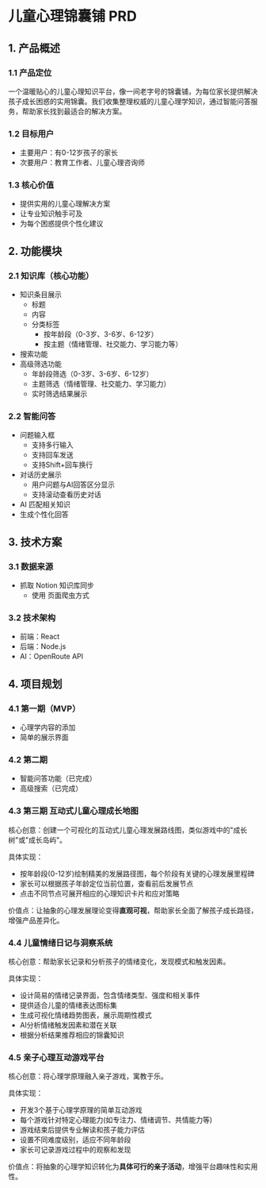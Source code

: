 # 儿童心理锦囊铺 PRD

## 1. 产品概述

### 1.1 产品定位
一个温暖贴心的儿童心理知识平台，像一间老字号的锦囊铺，为每位家长提供解决孩子成长困惑的实用锦囊。我们收集整理权威的儿童心理学知识，通过智能问答服务，帮助家长找到最适合的解决方案。

### 1.2 目标用户
- 主要用户：有0-12岁孩子的家长
- 次要用户：教育工作者、儿童心理咨询师

### 1.3 核心价值
- 提供实用的儿童心理解决方案
- 让专业知识触手可及
- 为每个困惑提供个性化建议

## 2. 功能模块

### 2.1 知识库（核心功能）
- 知识条目展示
  - 标题
  - 内容
  - 分类标签
    - 按年龄段（0-3岁、3-6岁、6-12岁）
    - 按主题（情绪管理、社交能力、学习能力等）
- 搜索功能
- 高级筛选功能
  - 年龄段筛选（0-3岁、3-6岁、6-12岁）
  - 主题筛选（情绪管理、社交能力、学习能力）
  - 实时筛选结果展示

### 2.2 智能问答
- 问题输入框
  - 支持多行输入
  - 支持回车发送
  - 支持Shift+回车换行
- 对话历史展示
  - 用户问题与AI回答区分显示
  - 支持滚动查看历史对话
- AI 匹配相关知识
- 生成个性化回答

## 3. 技术方案

### 3.1 数据来源
- 抓取 Notion 知识库同步
  - 使用 页面爬虫方式

### 3.2 技术架构
- 前端：React
- 后端：Node.js
- AI：OpenRoute API

## 4. 项目规划

### 4.1 第一期（MVP）
- 心理学内容的添加
- 简单的展示界面

### 4.2 第二期
- 智能问答功能（已完成）
- 高级搜索（已完成）
  
### 4.3 第三期  互动式儿童心理成长地图

核心创意：创建一个可视化的互动式儿童心理发展路线图，类似游戏中的"成长树"或"成长岛屿"。

具体实现：

- 按年龄段(0-12岁)绘制精美的发展路径图，每个阶段有关键的心理发展里程碑
- 家长可以根据孩子年龄定位当前位置，查看前后发展节点
- 点击不同节点可展开相应的心理知识卡片和应对策略

价值点：让抽象的心理发展理论变得**直观可视**，帮助家长全面了解孩子成长路径，增强产品差异化。

### 4.4 儿童情绪日记与洞察系统

核心创意：帮助家长记录和分析孩子的情绪变化，发现模式和触发因素。

具体实现：
- 设计简易的情绪记录界面，包含情绪类型、强度和相关事件
- 提供适合儿童的情绪表达图标集
- 生成可视化情绪趋势图表，展示周期性模式
- AI分析情绪触发因素和潜在关联
- 根据分析结果推荐相应的锦囊知识



### 4.5 亲子心理互动游戏平台

核心创意：将心理学原理融入亲子游戏，寓教于乐。

具体实现：

- 开发3个基于心理学原理的简单互动游戏
- 每个游戏针对特定心理能力(如专注力、情绪调节、共情能力等)
- 游戏结束后提供专业解读和孩子能力评估
- 设置不同难度级别，适应不同年龄段
- 家长可记录游戏过程中的观察和发现

价值点：将抽象的心理学知识转化为**具体可行的亲子活动**，增强平台趣味性和实用性。